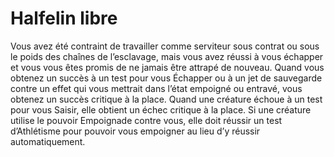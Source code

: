 # Halfelin libre

<p>Vous avez été contraint de travailler comme serviteur sous contrat ou sous le poids des chaînes de l’esclavage, mais vous avez réussi à vous échapper et vous vous êtes promis de ne jamais être attrapé de nouveau. Quand vous obtenez un succès à un test pour vous Échapper ou à un jet de sauvegarde contre un effet qui vous mettrait dans l’état empoigné ou entravé, vous obtenez un succès critique à la place. Quand une créature échoue à un test pour vous Saisir, elle obtient un échec critique à la place. Si une créature utilise le pouvoir Empoignade contre vous, elle doit réussir un test d’Athlétisme pour pouvoir vous empoigner au lieu d’y réussir automatiquement.</p>